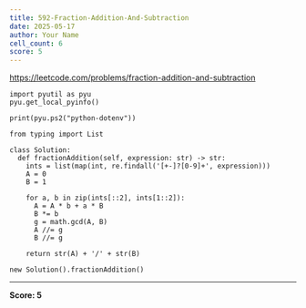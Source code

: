 ```yaml
---
title: 592-Fraction-Addition-And-Subtraction
date: 2025-05-17
author: Your Name
cell_count: 6
score: 5
---
```


https://leetcode.com/problems/fraction-addition-and-subtraction


```
import pyutil as pyu
pyu.get_local_pyinfo()
```


```
print(pyu.ps2("python-dotenv"))
```


```
from typing import List
```


```
class Solution:
  def fractionAddition(self, expression: str) -> str:
    ints = list(map(int, re.findall('[+-]?[0-9]+', expression)))
    A = 0
    B = 1

    for a, b in zip(ints[::2], ints[1::2]):
      A = A * b + a * B
      B *= b
      g = math.gcd(A, B)
      A //= g
      B //= g

    return str(A) + '/' + str(B)
```


```
new Solution().fractionAddition()
```


---
**Score: 5**